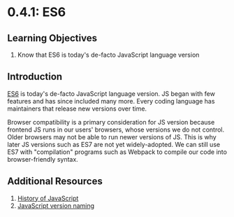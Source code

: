 # 0.4.1: ES6

## Learning Objectives

1. Know that ES6 is today's de-facto JavaScript language version

## Introduction

<a href="https://www.w3schools.com/js/js_es6.asp" target="_blank">ES6</a> is today's de-facto JavaScript language version. JS began with few features and has since included many more. Every coding language has maintainers that release new versions over time.

Browser compatibility is a primary consideration for JS version because frontend JS runs in our users' browsers, whose versions we do not control. Older browsers may not be able to run newer versions of JS. This is why later JS versions such as ES7 are not yet widely-adopted. We can still use ES7 with "compilation" programs such as Webpack to compile our code into browser-friendly syntax.

## Additional Resources

1. <a href="https://auth0.com/blog/a-brief-history-of-javascript/" target="_blank">History of JavaScript</a>
2. <a href="https://flaviocopes.com/ecmascript/" target="_blank">JavaScript version naming</a>
